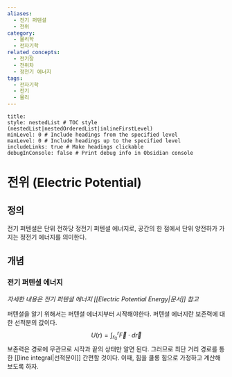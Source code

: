 ```yaml
---
aliases:
  - 전기 퍼텐셜
  - 전위
category:
  - 물리학
  - 전자기학
related_concepts:
  - 전기장
  - 전위차
  - 정전기 에너지
tags:
  - 전자기학
  - 전기
  - 물리
---
```

```table-of-contents
title: 
style: nestedList # TOC style (nestedList|nestedOrderedList|inlineFirstLevel)
minLevel: 0 # Include headings from the specified level
maxLevel: 0 # Include headings up to the specified level
includeLinks: true # Make headings clickable
debugInConsole: false # Print debug info in Obsidian console
```
# 전위 (Electric Potential)

## 정의

전기 퍼텐셜은 단위 전하당 정전기 퍼텐셜 에너지로, 공간의 한 점에서 단위 양전하가 가지는 정전기 에너지를 의미한다.
## 개념
### 전기 퍼텐셜 에너지
*자세한 내용은 전기 퍼텐셜 에너지 [[Electric Potential Energy|문서]] 참고*

퍼텐셜을 알기 위해서는 퍼텐셜 에너지부터 시작해야한다. 
퍼텐셜 에너지란 보존력에 대한 선적분의 값이다. 
$$U(r)=\int_{r_{0}}^{r}\vec{F}\cdot d\vec{r}$$
보존력은 경로에 무관므로 시작과 끝의 상태만 알면 된다. 그러므로 최단 거리 경로를 통한 [[line integral|선적분이]] 간편할 것이다.
이때, 힘을 쿨롱 힘으로 가정하고 계산해보도록 하자. 


